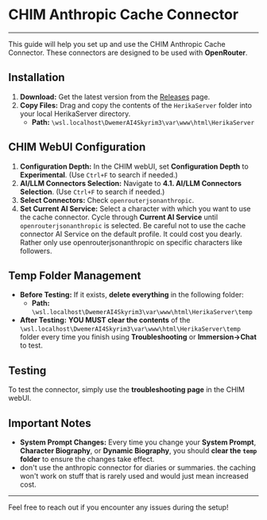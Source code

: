 # CHIM Anthropic Cache Connector

-----

This guide will help you set up and use the CHIM Anthropic Cache Connector. These connectors are designed to be used with **OpenRouter**.

## Installation

1.  **Download:** Get the latest version from the [Releases](https://github.com/cleanestpoison/chim-anthropic-cache-connector/releases) page.
2.  **Copy Files:** Drag and copy the contents of the `HerikaServer` folder into your local HerikaServer directory.
      * **Path:** `\wsl.localhost\DwemerAI4Skyrim3\var\www\html\HerikaServer`

## CHIM WebUI Configuration

1.  **Configuration Depth:** In the CHIM webUI, set **Configuration Depth** to **Experimental**. (Use `Ctrl+F` to search if needed.)
2.  **AI/LLM Connectors Selection:** Navigate to **4.1. AI/LLM Connectors Selection**. (Use `Ctrl+F` to search if needed.)
3.  **Select Connectors:** Check `openrouterjsonanthropic`.
4.  **Set Current AI Service:** Select a character with which you want to use the cache connector. Cycle through **Current AI Service** until `openrouterjsonanthropic` is selected. Be careful not to use the cache connector AI Service on the default profile. It could cost you dearly. Rather only use openrouterjsonanthropic on specific characters like followers.

## Temp Folder Management

  * **Before Testing:** If it exists, **delete everything** in the following folder:
      * **Path:** `\wsl.localhost\DwemerAI4Skyrim3\var\www\html\HerikaServer\temp`
  * **After Testing:** **YOU MUST clear the contents** of the `\wsl.localhost\DwemerAI4Skyrim3\var\www\html\HerikaServer\temp` folder every time you finish using **Troubleshooting** or **Immersion-\>Chat** to test.

## Testing

To test the connector, simply use the **troubleshooting page** in the CHIM webUI.

## Important Notes

  * **System Prompt Changes:** Every time you change your **System Prompt**, **Character Biography**, or **Dynamic Biography**, you should **clear the `temp` folder** to ensure the changes take effect.
  * don't use the anthropic connector for diaries or summaries. the caching won't work on stuff that is rarely used and would just mean increased cost.

-----

Feel free to reach out if you encounter any issues during the setup\!
